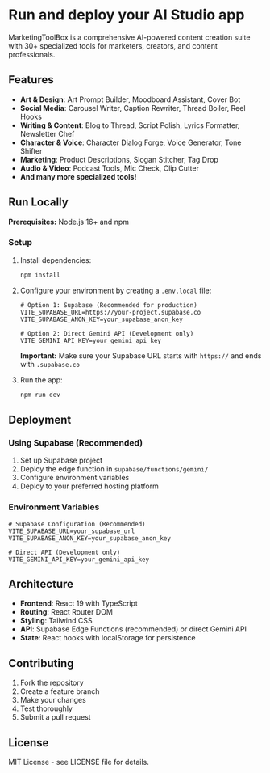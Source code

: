 # Run and deploy your AI Studio app

MarketingToolBox is a comprehensive AI-powered content creation suite with 30+ specialized tools for marketers, creators, and content professionals.

## Features

- **Art & Design**: Art Prompt Builder, Moodboard Assistant, Cover Bot
- **Social Media**: Carousel Writer, Caption Rewriter, Thread Boiler, Reel Hooks
- **Writing & Content**: Blog to Thread, Script Polish, Lyrics Formatter, Newsletter Chef
- **Character & Voice**: Character Dialog Forge, Voice Generator, Tone Shifter
- **Marketing**: Product Descriptions, Slogan Stitcher, Tag Drop
- **Audio & Video**: Podcast Tools, Mic Check, Clip Cutter
- **And many more specialized tools!**

## Run Locally

**Prerequisites:** Node.js 16+ and npm

### Setup

1. Install dependencies:
   ```bash
   npm install
   ```

2. Configure your environment by creating a `.env.local` file:
   ```env
   # Option 1: Supabase (Recommended for production)
   VITE_SUPABASE_URL=https://your-project.supabase.co
   VITE_SUPABASE_ANON_KEY=your_supabase_anon_key
   
   # Option 2: Direct Gemini API (Development only)
   VITE_GEMINI_API_KEY=your_gemini_api_key
   ```
   
   **Important:** Make sure your Supabase URL starts with `https://` and ends with `.supabase.co`

3. Run the app:
   ```bash
   npm run dev
   ```

## Deployment

### Using Supabase (Recommended)

1. Set up Supabase project
2. Deploy the edge function in `supabase/functions/gemini/`
3. Configure environment variables
4. Deploy to your preferred hosting platform

### Environment Variables

```env
# Supabase Configuration (Recommended)
VITE_SUPABASE_URL=your_supabase_url
VITE_SUPABASE_ANON_KEY=your_supabase_anon_key

# Direct API (Development only)
VITE_GEMINI_API_KEY=your_gemini_api_key
```

## Architecture

- **Frontend**: React 19 with TypeScript
- **Routing**: React Router DOM
- **Styling**: Tailwind CSS
- **API**: Supabase Edge Functions (recommended) or direct Gemini API
- **State**: React hooks with localStorage for persistence

## Contributing

1. Fork the repository
2. Create a feature branch
3. Make your changes
4. Test thoroughly
5. Submit a pull request

## License

MIT License - see LICENSE file for details.